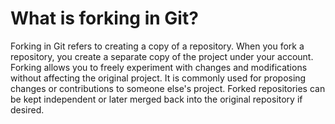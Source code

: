 # What is forking in Git?

Forking in Git refers to creating a copy of a repository. When you fork a repository, you create a separate copy of the project under your account. Forking allows you to freely experiment with changes and modifications without affecting the original project. It is commonly used for proposing changes or contributions to someone else's project. Forked repositories can be kept independent or later merged back into the original repository if desired.